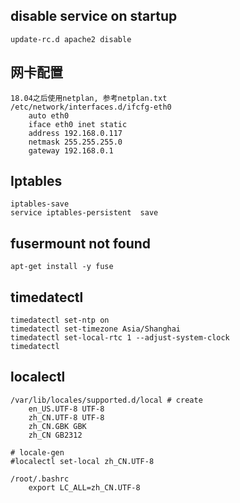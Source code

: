 ## disable service on startup
```
update-rc.d apache2 disable
```
## 网卡配置
```
18.04之后使用netplan, 参考netplan.txt
/etc/network/interfaces.d/ifcfg-eth0
    auto eth0
    iface eth0 inet static
    address 192.168.0.117
    netmask 255.255.255.0
    gateway 192.168.0.1 
```

## Iptables 
```
iptables-save
service iptables-persistent  save
```

## fusermount not found
```
apt-get install -y fuse
```


## timedatectl
```
timedatectl set-ntp on
timedatectl set-timezone Asia/Shanghai
timedatectl set-local-rtc 1 --adjust-system-clock
timedatectl 
```

## localectl
```
/var/lib/locales/supported.d/local # create
    en_US.UTF-8 UTF-8
    zh_CN.UTF-8 UTF-8
    zh_CN.GBK GBK
    zh_CN GB2312
 
# locale-gen
#localectl set-local zh_CN.UTF-8

/root/.bashrc
    export LC_ALL=zh_CN.UTF-8
    
```
